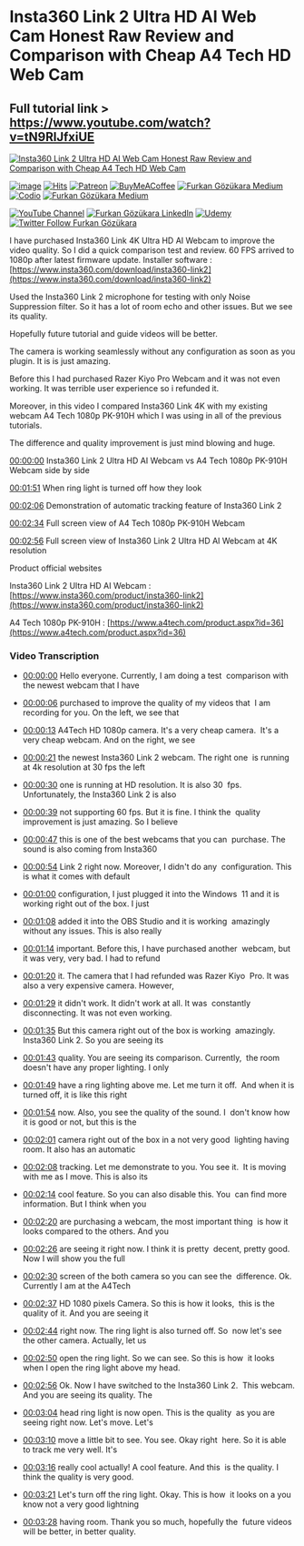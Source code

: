 # Insta360 Link 2 Ultra HD AI Web Cam Honest Raw Review and Comparison with Cheap A4 Tech HD Web Cam

## Full tutorial link > https://www.youtube.com/watch?v=tN9RlJfxiUE

[![Insta360 Link 2 Ultra HD AI Web Cam Honest Raw Review and Comparison with Cheap A4 Tech HD Web Cam](https://img.youtube.com/vi/tN9RlJfxiUE/sddefault.jpg)](https://www.youtube.com/watch?v=tN9RlJfxiUE "Insta360 Link 2 Ultra HD AI Web Cam Honest Raw Review and Comparison with Cheap A4 Tech HD Web Cam")

[![image](https://img.shields.io/discord/772774097734074388?label=Discord&logo=discord)](https://discord.com/servers/software-engineering-courses-secourses-772774097734074388) [![Hits](https://hits.sh/github.com/FurkanGozukara/Stable-Diffusion/blob/main/Tutorials/Insta360-Link-2-Ultra-HD-AI-Web-Cam-Honest-Raw-Review-and-Comparison-with-Cheap-A4-Tech-HD-Web-Cam.md.svg?style=plastic&label=Hits%20Since%2025.08.27&labelColor=007ec6&logo=SECourses)](https://hits.sh/github.com/FurkanGozukara/Stable-Diffusion/blob/main/Tutorials/Insta360-Link-2-Ultra-HD-AI-Web-Cam-Honest-Raw-Review-and-Comparison-with-Cheap-A4-Tech-HD-Web-Cam.md)
[![Patreon](https://img.shields.io/badge/Patreon-Support%20Me-F2EB0E?style=for-the-badge&logo=patreon)](https://www.patreon.com/c/SECourses) [![BuyMeACoffee](https://img.shields.io/badge/Buy%20Me%20a%20Coffee-ffdd00?style=for-the-badge&logo=buy-me-a-coffee&logoColor=black)](https://www.buymeacoffee.com/DrFurkan) [![Furkan Gözükara Medium](https://img.shields.io/badge/Medium-Follow%20Me-800080?style=for-the-badge&logo=medium&logoColor=white)](https://medium.com/@furkangozukara) [![Codio](https://img.shields.io/static/v1?style=for-the-badge&message=Articles&color=4574E0&logo=Codio&logoColor=FFFFFF&label=CivitAI)](https://civitai.com/user/SECourses/articles) [![Furkan Gözükara Medium](https://img.shields.io/badge/DeviantArt-Follow%20Me-990000?style=for-the-badge&logo=deviantart&logoColor=white)](https://www.deviantart.com/monstermmorpg)

[![YouTube Channel](https://img.shields.io/badge/YouTube-SECourses-C50C0C?style=for-the-badge&logo=youtube)](https://www.youtube.com/SECourses)  [![Furkan Gözükara LinkedIn](https://img.shields.io/badge/LinkedIn-Follow%20Me-0077B5?style=for-the-badge&logo=linkedin&logoColor=white)](https://www.linkedin.com/in/furkangozukara/)   [![Udemy](https://img.shields.io/static/v1?style=for-the-badge&message=Stable%20Diffusion%20Course&color=A435F0&logo=Udemy&logoColor=FFFFFF&label=Udemy)](https://www.udemy.com/course/stable-diffusion-dreambooth-lora-zero-to-hero/?referralCode=E327407C9BDF0CEA8156) [![Twitter Follow Furkan Gözükara](https://img.shields.io/badge/Twitter-Follow%20Me-1DA1F2?style=for-the-badge&logo=twitter&logoColor=white)](https://twitter.com/GozukaraFurkan)


I have purchased Insta360 Link 4K Ultra HD AI Webcam to improve the video quality. So I did a quick comparison test and review. 60 FPS arrived to 1080p after latest firmware update. Installer software : [https://www.insta360.com/download/insta360-link2](https://www.insta360.com/download/insta360-link2)

Used the Insta360 Link 2 microphone for testing with only Noise Suppression filter. So it has a lot of room echo and other issues. But we see its quality.

Hopefully future tutorial and guide videos will be better.

The camera is working seamlessly without any configuration as soon as you plugin. It is is just amazing.

Before this I had purchased Razer Kiyo Pro Webcam and it was not even working. It was terrible user experience so i refunded it.

Moreover, in this video I compared Insta360 Link 4K with my existing webcam A4 Tech 1080p PK-910H which I was using in all of the previous tutorials.

The difference and quality improvement is just mind blowing and huge.

[00:00:00](https://youtu.be/tN9RlJfxiUE?t=0) Insta360 Link 2 Ultra HD AI Webcam vs A4 Tech 1080p PK-910H Webcam side by side

[00:01:51](https://youtu.be/tN9RlJfxiUE?t=111) When ring light is turned off how they look

[00:02:06](https://youtu.be/tN9RlJfxiUE?t=126) Demonstration of automatic tracking feature of Insta360 Link 2

[00:02:34](https://youtu.be/tN9RlJfxiUE?t=154) Full screen view of A4 Tech 1080p PK-910H Webcam

[00:02:56](https://youtu.be/tN9RlJfxiUE?t=176) Full screen view of Insta360 Link 2 Ultra HD AI Webcam at 4K resolution

Product official websites

Insta360 Link 2 Ultra HD AI Webcam : [https://www.insta360.com/product/insta360-link2](https://www.insta360.com/product/insta360-link2)

A4 Tech 1080p PK-910H : [https://www.a4tech.com/product.aspx?id=36](https://www.a4tech.com/product.aspx?id=36)



### Video Transcription


- [00:00:00](https://www.youtube.com/watch?v=tN9RlJfxiUE&t=0) Hello everyone. Currently, I am doing a test&nbsp; comparison with the newest webcam that I have&nbsp;&nbsp;

- [00:00:06](https://www.youtube.com/watch?v=tN9RlJfxiUE&t=6) purchased to improve the quality of my videos that&nbsp; I am recording for you. On the left, we see that&nbsp;&nbsp;

- [00:00:13](https://www.youtube.com/watch?v=tN9RlJfxiUE&t=13) A4Tech HD 1080p camera. It's a very cheap camera.&nbsp; It's a very cheap webcam. And on the right, we see&nbsp;&nbsp;

- [00:00:21](https://www.youtube.com/watch?v=tN9RlJfxiUE&t=21) the newest Insta360 Link 2 webcam. The right one&nbsp; is running at 4k resolution at 30 fps the left&nbsp;&nbsp;

- [00:00:30](https://www.youtube.com/watch?v=tN9RlJfxiUE&t=30) one is running at HD resolution. It is also 30&nbsp; fps. Unfortunately, the Insta360 Link 2 is also&nbsp;&nbsp;

- [00:00:39](https://www.youtube.com/watch?v=tN9RlJfxiUE&t=39) not supporting 60 fps. But it is fine. I think the&nbsp; quality improvement is just amazing. So I believe&nbsp;&nbsp;

- [00:00:47](https://www.youtube.com/watch?v=tN9RlJfxiUE&t=47) this is one of the best webcams that you can&nbsp; purchase. The sound is also coming from Insta360&nbsp;&nbsp;

- [00:00:54](https://www.youtube.com/watch?v=tN9RlJfxiUE&t=54) Link 2 right now. Moreover, I didn't do any&nbsp; configuration. This is what it comes with default&nbsp;&nbsp;

- [00:01:00](https://www.youtube.com/watch?v=tN9RlJfxiUE&t=60) configuration, I just plugged it into the Windows&nbsp; 11 and it is working right out of the box. I just&nbsp;&nbsp;

- [00:01:08](https://www.youtube.com/watch?v=tN9RlJfxiUE&t=68) added it into the OBS Studio and it is working&nbsp; amazingly without any issues. This is also really&nbsp;&nbsp;

- [00:01:14](https://www.youtube.com/watch?v=tN9RlJfxiUE&t=74) important. Before this, I have purchased another&nbsp; webcam, but it was very, very bad. I had to refund&nbsp;&nbsp;

- [00:01:20](https://www.youtube.com/watch?v=tN9RlJfxiUE&t=80) it. The camera that I had refunded was Razer Kiyo&nbsp; Pro. It was also a very expensive camera. However,&nbsp;&nbsp;

- [00:01:29](https://www.youtube.com/watch?v=tN9RlJfxiUE&t=89) it didn't work. It didn't work at all. It was&nbsp; constantly disconnecting. It was not even working.&nbsp;&nbsp;

- [00:01:35](https://www.youtube.com/watch?v=tN9RlJfxiUE&t=95) But this camera right out of the box is working&nbsp; amazingly. Insta360 Link 2. So you are seeing its&nbsp;&nbsp;

- [00:01:43](https://www.youtube.com/watch?v=tN9RlJfxiUE&t=103) quality. You are seeing its comparison. Currently,&nbsp; the room doesn't have any proper lighting. I only&nbsp;&nbsp;

- [00:01:49](https://www.youtube.com/watch?v=tN9RlJfxiUE&t=109) have a ring lighting above me. Let me turn it off.&nbsp; And when it is turned off, it is like this right&nbsp;&nbsp;

- [00:01:54](https://www.youtube.com/watch?v=tN9RlJfxiUE&t=114) now. Also, you see the quality of the sound. I&nbsp; don't know how it is good or not, but this is the&nbsp;&nbsp;

- [00:02:01](https://www.youtube.com/watch?v=tN9RlJfxiUE&t=121) camera right out of the box in a not very good&nbsp; lighting having room. It also has an automatic&nbsp;&nbsp;

- [00:02:08](https://www.youtube.com/watch?v=tN9RlJfxiUE&t=128) tracking. Let me demonstrate to you. You see it.&nbsp; It is moving with me as I move. This is also its&nbsp;&nbsp;

- [00:02:14](https://www.youtube.com/watch?v=tN9RlJfxiUE&t=134) cool feature. So you can also disable this. You&nbsp; can find more information. But I think when you&nbsp;&nbsp;

- [00:02:20](https://www.youtube.com/watch?v=tN9RlJfxiUE&t=140) are purchasing a webcam, the most important thing&nbsp; is how it looks compared to the others. And you&nbsp;&nbsp;

- [00:02:26](https://www.youtube.com/watch?v=tN9RlJfxiUE&t=146) are seeing it right now. I think it is pretty&nbsp; decent, pretty good. Now I will show you the full&nbsp;&nbsp;

- [00:02:30](https://www.youtube.com/watch?v=tN9RlJfxiUE&t=150) screen of&nbsp;the both camera so you can see the&nbsp; difference. Ok. Currently I am at the A4Tech&nbsp;&nbsp;

- [00:02:37](https://www.youtube.com/watch?v=tN9RlJfxiUE&t=157) HD 1080 pixels Camera. So this is how it looks,&nbsp; this is the quality of it. And you are seeing it&nbsp;&nbsp;

- [00:02:44](https://www.youtube.com/watch?v=tN9RlJfxiUE&t=164) right now. The ring light is also turned off. So&nbsp; now let's see the other camera. Actually, let us&nbsp;&nbsp;

- [00:02:50](https://www.youtube.com/watch?v=tN9RlJfxiUE&t=170) open the ring light. So we can see. So this is how&nbsp; it looks when I open the ring light above my head.&nbsp;&nbsp;

- [00:02:56](https://www.youtube.com/watch?v=tN9RlJfxiUE&t=176) Ok. Now I have switched to the Insta360 Link 2.&nbsp; This webcam. And you are seeing its quality. The&nbsp;&nbsp;

- [00:03:04](https://www.youtube.com/watch?v=tN9RlJfxiUE&t=184) head ring light is now open. This is the quality&nbsp; as you are seeing right now. Let's move. Let's&nbsp;&nbsp;

- [00:03:10](https://www.youtube.com/watch?v=tN9RlJfxiUE&t=190) move a little bit to see. You see. Okay right&nbsp; here. So it is able to track me very well. It's&nbsp;&nbsp;

- [00:03:16](https://www.youtube.com/watch?v=tN9RlJfxiUE&t=196) really cool actually! A cool feature. And this&nbsp; is the quality. I think the quality is very good.&nbsp;&nbsp;

- [00:03:21](https://www.youtube.com/watch?v=tN9RlJfxiUE&t=201) Let's turn off the ring light. Okay. This is how&nbsp; it looks on a you know not a very good lightning&nbsp;&nbsp;

- [00:03:28](https://www.youtube.com/watch?v=tN9RlJfxiUE&t=208) having room. Thank you so much, hopefully the&nbsp; future videos will be better, in better quality.
